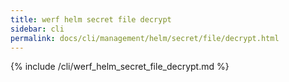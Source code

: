 ```yaml
---
title: werf helm secret file decrypt
sidebar: cli
permalink: docs/cli/management/helm/secret/file/decrypt.html
---
```


{% include /cli/werf_helm_secret_file_decrypt.md %}
